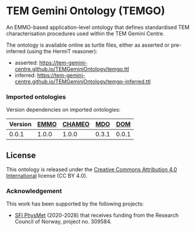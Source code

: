# TEM Gemini Ontology (TEMGO)
An EMMO-based application-level ontology that defines standardised TEM characterisation procedures used within the TEM Gemini Centre.

The ontology is available online as turtle files, either as asserted or pre-inferred (using the HermiT reasoner):
- asserted: https://tem-gemini-centre.github.io/TEMGeminiOntology/temgo.ttl
- inferred: https://tem-gemini-centre.github.io/TEMGeminiOntology/temgo-inferred.ttl


### Imported ontologies
Version dependencies on imported ontologies:

| Version | [EMMO] | [CHAMEO] | [MDO] | [DOM] |
|---------|--------|----------|-------|-------|
| 0.0.1   | 1.0.0  | 1.0.0    | 0.3.1 | 0.0.1 |


## License
This ontology is released under the [Creative Commons Attribution 4.0
International](https://creativecommons.org/licenses/by/4.0/legalcode)
license (CC BY 4.0).


### Acknowledgement
This work has been supported by the following projects:
  - [SFI PhysMet](https://www.ntnu.edu/physmet/) (2020-2028) that receives funding from the Research Council of Norway, project no. 309584.


[EMMO]: https://github.com/emmo-repo/EMMO
[CHAMEO]: https://github.com/emmo-repo/domain-characterisation-methodology
[DOM]: https://github.com/emmo-repo/domain-microscopy
[MDO]: https://github.com/emmo-repo/domain-microstructure
